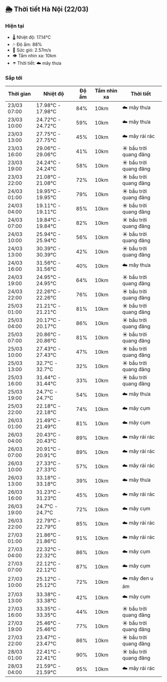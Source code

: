 ## 🌦️ Thời tiết Hà Nội (22/03)

### Hiện tại

- 🌡️ Nhiệt độ: 17.14℃
- 💦 Độ ẩm: 88%
- 💨 Sức gió: 2.57m/s
- 👁️ Tầm nhìn xa: 10km
- ☂️ Thời tiết: ☁️ mây thưa

### Sắp tới

| Thời gian | Nhiệt độ | Độ ẩm | Tầm nhìn xa | Thời tiết |
| --- | --- | --- | --- | --- |
| 23/03 07:00 | 17.98℃ - 17.98℃ | 84% | 10km | ☁️ mây thưa |
| 23/03 10:00 | 24.72℃ - 24.72℃ | 59% | 10km | ☁️ mây thưa |
| 23/03 13:00 | 27.75℃ - 27.75℃ | 45% | 10km | ☁️ mây rải rác |
| 23/03 16:00 | 29.06℃ - 29.06℃ | 41% | 10km | ☀️ bầu trời quang đãng |
| 23/03 19:00 | 24.24℃ - 24.24℃ | 58% | 10km | ☀️ bầu trời quang đãng |
| 23/03 22:00 | 21.08℃ - 21.08℃ | 72% | 10km | ☀️ bầu trời quang đãng |
| 24/03 01:00 | 19.95℃ - 19.95℃ | 79% | 10km | ☀️ bầu trời quang đãng |
| 24/03 04:00 | 19.11℃ - 19.11℃ | 85% | 10km | ☀️ bầu trời quang đãng |
| 24/03 07:00 | 19.84℃ - 19.84℃ | 82% | 10km | ☀️ bầu trời quang đãng |
| 24/03 10:00 | 25.94℃ - 25.94℃ | 56% | 10km | ☀️ bầu trời quang đãng |
| 24/03 13:00 | 30.39℃ - 30.39℃ | 42% | 10km | ☀️ bầu trời quang đãng |
| 24/03 16:00 | 31.56℃ - 31.56℃ | 40% | 10km | ☁️ mây thưa |
| 24/03 19:00 | 24.95℃ - 24.95℃ | 64% | 10km | ☀️ bầu trời quang đãng |
| 24/03 22:00 | 22.26℃ - 22.26℃ | 76% | 10km | ☀️ bầu trời quang đãng |
| 25/03 01:00 | 21.21℃ - 21.21℃ | 81% | 10km | ☀️ bầu trời quang đãng |
| 25/03 04:00 | 20.17℃ - 20.17℃ | 86% | 10km | ☀️ bầu trời quang đãng |
| 25/03 07:00 | 20.86℃ - 20.86℃ | 81% | 10km | ☀️ bầu trời quang đãng |
| 25/03 10:00 | 27.43℃ - 27.43℃ | 47% | 10km | ☀️ bầu trời quang đãng |
| 25/03 13:00 | 32.7℃ - 32.7℃ | 32% | 10km | ☀️ bầu trời quang đãng |
| 25/03 16:00 | 31.44℃ - 31.44℃ | 33% | 10km | ☀️ bầu trời quang đãng |
| 25/03 19:00 | 24.7℃ - 24.7℃ | 54% | 10km | ☁️ mây thưa |
| 25/03 22:00 | 22.18℃ - 22.18℃ | 74% | 10km | ☁️ mây cụm |
| 26/03 01:00 | 21.49℃ - 21.49℃ | 81% | 10km | ☁️ mây cụm |
| 26/03 04:00 | 20.43℃ - 20.43℃ | 89% | 10km | ☁️ mây rải rác |
| 26/03 07:00 | 20.91℃ - 20.91℃ | 89% | 10km | ☁️ mây rải rác |
| 26/03 10:00 | 27.33℃ - 27.33℃ | 57% | 10km | ☁️ mây rải rác |
| 26/03 13:00 | 33.18℃ - 33.18℃ | 39% | 10km | ☁️ mây thưa |
| 26/03 16:00 | 31.23℃ - 31.23℃ | 45% | 10km | ☁️ mây rải rác |
| 26/03 19:00 | 24.7℃ - 24.7℃ | 72% | 10km | ☁️ mây cụm |
| 26/03 22:00 | 22.79℃ - 22.79℃ | 85% | 10km | ☁️ mây rải rác |
| 27/03 01:00 | 21.86℃ - 21.86℃ | 91% | 10km | ☁️ mây rải rác |
| 27/03 04:00 | 22.32℃ - 22.32℃ | 86% | 10km | ☁️ mây cụm |
| 27/03 07:00 | 22.12℃ - 22.12℃ | 87% | 10km | ☁️ mây cụm |
| 27/03 10:00 | 25.12℃ - 25.12℃ | 72% | 10km | ☁️ mây đen u ám |
| 27/03 13:00 | 33.38℃ - 33.38℃ | 42% | 10km | ☁️ mây cụm |
| 27/03 16:00 | 33.35℃ - 33.35℃ | 44% | 10km | ☀️ bầu trời quang đãng |
| 27/03 19:00 | 25.46℃ - 25.46℃ | 77% | 10km | ☀️ bầu trời quang đãng |
| 27/03 22:00 | 23.47℃ - 23.47℃ | 86% | 10km | ☀️ bầu trời quang đãng |
| 28/03 01:00 | 22.41℃ - 22.41℃ | 90% | 10km | ☀️ bầu trời quang đãng |
| 28/03 04:00 | 21.59℃ - 21.59℃ | 95% | 10km | ☁️ mây rải rác |
